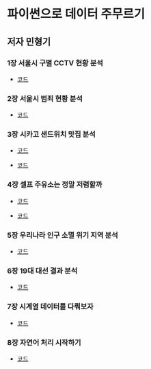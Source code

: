 파이썬으로 데이터 주무르기
============================
저자 민형기
-----------------------------

### 1장 서울시 구별 CCTV 현황 분석
- [코드](https://github.com/alstn2468/Python_Data_Science/blob/master/source_code/Chapter_1_Seoul_CCTV_Data.ipynb)


### 2장 서울시 범죄 현황 분석
- [코드](https://github.com/alstn2468/Python_Data_Science/blob/master/source_code/Chapter_2_Seoul_Crime_Data.ipynb)


### 3장 시카고 샌드위치 맛집 분석
- [코드](https://github.com/alstn2468/Python_Data_Science/blob/master/source_code/Chapter_3_1_Web_Parsing_Example.ipynb)

- [코드](https://github.com/alstn2468/Python_Data_Science/blob/master/source_code/Chapter_3_2_Naver_Movie_Rank.ipynb)


### 4장 셀프 주유소는 정말 저렴할까
- [코드](https://github.com/alstn2468/Python_Data_Science/blob/master/source_code/Chapter_4_1_Selenium_Naver_Login.ipynb)

- [코드](https://github.com/alstn2468/Python_Data_Science/blob/master/source_code/Chapter_4_2_Self_Oil_Station_Price.ipynb)

### 5장 우리나라 인구 소멸 위기 지역 분석
- [코드](https://github.com/alstn2468/Python_Data_Science/blob/master/source_code/Chapter_5_Population_Using_Korea_Map.ipynb)


### 6장 19대 대선 결과 분석
- [코드](https://github.com/alstn2468/Python_Data_Science/blob/master/source_code/Chapter_6_Election_Result.ipynb)


### 7장 시계열 데이터를 다뤄보자
- [코드](https://github.com/alstn2468/Python_Data_Science/blob/master/source_code/Chapter_7_Time_Series_Data_Handle.ipynb)


### 8장 자연어 처리 시작하기
- [코드](https://github.com/alstn2468/Python_Data_Science/blob/master/source_code)

